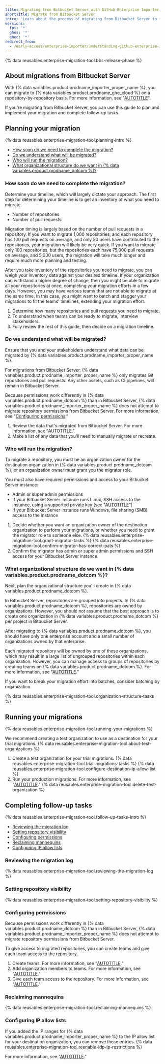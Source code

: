 ```yaml
---
title: Migrating from Bitbucket Server with GitHub Enterprise Importer
shortTitle: Migrate from Bitbucket Server
intro: 'Learn about the process of migrating from Bitbucket Server to {% data variables.product.prodname_dotcom %}, from planning to implementation to completing follow-up tasks.'
versions:
  fpt: '*'
  ghes: '*'
  ghec: '*'
redirect_from:
  - /early-access/enterprise-importer/understanding-github-enterprise-importer/migrating-from-bitbucket-server-with-github-enterprise-importer
---
```


{% data reusables.enterprise-migration-tool.bbs-release-phase %}

## About migrations from Bitbucket Server

With {% data variables.product.prodname_importer_proper_name %}, you can migrate to {% data variables.product.prodname_ghe_cloud %} on a repository-by-repository basis. For more information, see "[AUTOTITLE](/migrations/using-github-enterprise-importer/understanding-github-enterprise-importer/about-github-enterprise-importer)".

If you're migrating from Bitbucket Server, you can use this guide to plan and implement your migration and complete follow-up tasks.

## Planning your migration

{% data reusables.enterprise-migration-tool.planning-intro %}

- [How soon do we need to complete the migration?](#how-soon-do-we-need-to-complete-the-migration)
- [Do we understand what will be migrated?](#do-we-understand-what-will-be-migrated)
- [Who will run the migration?](#who-will-run-the-migration)
- [What organizational structure do we want in {% data variables.product.prodname_dotcom %}?](#what-organizational-structure-do-we-want-in-github)

### How soon do we need to complete the migration?

Determine your timeline, which will largely dictate your approach. The first step for determining your timeline is to get an inventory of what you need to migrate.

- Number of repositories
- Number of pull requests

Migration timing is largely based on the number of pull requests in a repository. If you want to migrate 1,000 repositories, and each repository has 100 pull requests on average, and only 50 users have contributed to the repositories, your migration will likely be very quick. If you want to migrate only 100 repositories, but the repositories each have 75,000 pull requests on average, and 5,000 users, the migration will take much longer and require much more planning and testing.

After you take inventory of the repositories you need to migrate, you can weigh your inventory data against your desired timeline. If your organization can withstand a higher degree of change, then you might be able to migrate all your repositories at once, completing your migration efforts in a few days. However, you may have various teams that are not able to migrate at the same time. In this case, you might want to batch and stagger your migrations to fit the teams' timelines, extending your migration effort.

1. Determine how many repositories and pull requests you need to migrate.
1. To understand when teams can be ready to migrate, interview stakeholders.
1. Fully review the rest of this guide, then decide on a migration timeline.

### Do we understand what will be migrated?

Ensure that you and your stakeholders understand what data can be migrated by {% data variables.product.prodname_importer_proper_name %}.

For migrations from Bitbucket Server, {% data variables.product.prodname_importer_proper_name %} only migrates Git repositories and pull requests. Any other assets, such as CI pipelines, will remain in Bitbucket Server.

Because permissions work differently in {% data variables.product.prodname_dotcom %} than in Bitbucket Server, {% data variables.product.prodname_importer_proper_name %} does not attempt to migrate repository permissions from Bitbucket Server. For more information, see "[Configuring permissions](#configuring-permissions)."

1. Review the data that's migrated from Bitbucket Server. For more information, see "[AUTOTITLE](/migrations/using-github-enterprise-importer/understanding-github-enterprise-importer/migration-support-for-github-enterprise-importer#bitbucket-server-migration-support)."
1. Make a list of any data that you'll need to manually migrate or recreate.

### Who will run the migration?

To migrate a repository, you must be an organization owner for the destination organization in {% data variables.product.prodname_dotcom %}, or an organization owner must grant you the migrator role.

You must also have required permissions and access to your Bitbucket Server instance:

- Admin or super admin permissions
- If your Bitbucket Server instance runs Linux, SSH access to the instance, using a supported private key (see "[AUTOTITLE](/migrations/using-github-enterprise-importer/preparing-to-migrate-with-github-enterprise-importer/managing-access-for-github-enterprise-importer#required-permissions-for-bitbucket-server)")
- If your Bitbucket Server instance runs Windows, file sharing (SMB) access to the instance

1. Decide whether you want an organization owner of the destination organization to perform your migrations, or whether you need to grant the migrator role to someone else.
{% data reusables.enterprise-migration-tool.grant-migrator-tasks %}
{% data reusables.enterprise-migration-tool.confirm-migrator-has-correct-pats %}
1. Confirm the migrator has admin or super admin permissions and SSH access for your Bitbucket Server instance.

### What organizational structure do we want in {% data variables.product.prodname_dotcom %}?

Next, plan the organizational structure you'll create in {% data variables.product.prodname_dotcom %}.

In Bitbucket Server, repositories are grouped into projects. In {% data variables.product.prodname_dotcom %}, repositories are owned by organizations. However, you should not assume that the best approach is to create one organization in {% data variables.product.prodname_dotcom %} per project in Bitbucket Server.

After migrating to {% data variables.product.prodname_dotcom %}, you should have only one enterprise account and a small number of organizations owned by that enterprise.

Each migrated repository will be owned by one of these organizations, which may result in a large list of ungrouped repositories within each organization. However, you can manage access to groups of repositories by creating teams on {% data variables.product.prodname_dotcom %}. For more information, see "[AUTOTITLE](/organizations/organizing-members-into-teams/about-teams)."

If you want to break your migration effort into batches, consider batching by organization.

{% data reusables.enterprise-migration-tool.organization-structure-tasks %}

## Running your migrations

{% data reusables.enterprise-migration-tool.running-your-migrations %}

We recommend creating a test organization to use as a destination for your trial migrations. {% data reusables.enterprise-migration-tool.about-test-organizations %}

1. Create a test organization for your trial migrations.
{% data reusables.enterprise-migration-tool.trial-migrations-tasks %}
{% data reusables.enterprise-migration-tool.configure-destination-ip-allow-list %}
1. Run your production migrations. For more information, see "[AUTOTITLE](/migrations/using-github-enterprise-importer/migrating-repositories-with-github-enterprise-importer/migrating-repositories-from-bitbucket-server-to-github-enterprise-cloud)."
{% data reusables.enterprise-migration-tool.delete-test-organization %}

## Completing follow-up tasks

{% data reusables.enterprise-migration-tool.follow-up-tasks-intro %}

- [Reviewing the migration log](#reviewing-the-migration-log)
- [Setting repository visibility](#setting-repository-visibility)
- [Configuring permissions](#configuring-permissions)
- [Reclaiming mannequins](#reclaiming-mannequins)
- [Configuring IP allow lists](#configuring-ip-allow-lists)

### Reviewing the migration log

{% data reusables.enterprise-migration-tool.reviewing-the-migration-log %}

### Setting repository visibility

{% data reusables.enterprise-migration-tool.setting-repository-visibility %}

### Configuring permissions

Because permissions work differently in {% data variables.product.prodname_dotcom %} than in Bitbucket Server, {% data variables.product.prodname_importer_proper_name %} does not attempt to migrate repository permissions from Bitbucket Server.

To give access to migrated repositories, you can create teams and give each team access to the repository.

1. Create teams. For more information, see "[AUTOTITLE](/organizations/organizing-members-into-teams/creating-a-team)."
1. Add organization members to teams. For more information, see "[AUTOTITLE](/organizations/organizing-members-into-teams/adding-organization-members-to-a-team)."
1. Give each team access to the repository. For more information, see "[AUTOTITLE](/organizations/managing-user-access-to-your-organizations-repositories/managing-team-access-to-an-organization-repository)."

### Reclaiming mannequins

{% data reusables.enterprise-migration-tool.reclaiming-mannequins %}

### Configuring IP allow lists

If you added the IP ranges for {% data variables.product.prodname_importer_proper_name %} to the IP allow list for your destination organization, you can remove those entries. {% data reusables.enterprise-migration-tool.reenable-idp-ip-restrictions %}

For more information, see "[AUTOTITLE](/migrations/using-github-enterprise-importer/preparing-to-migrate-with-github-enterprise-importer/managing-access-for-github-enterprise-importer#configuring-ip-allow-lists-for-migrations)."
